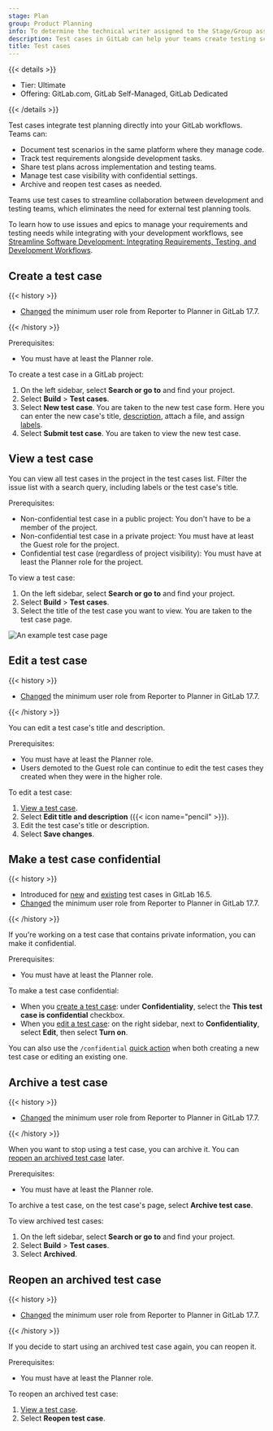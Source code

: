 ```yaml
---
stage: Plan
group: Product Planning
info: To determine the technical writer assigned to the Stage/Group associated with this page, see https://handbook.gitlab.com/handbook/product/ux/technical-writing/#assignments
description: Test cases in GitLab can help your teams create testing scenarios in their existing development platform.
title: Test cases
---
```


{{< details >}}

- Tier: Ultimate
- Offering: GitLab.com, GitLab Self-Managed, GitLab Dedicated

{{< /details >}}

Test cases integrate test planning directly into your GitLab workflows.
Teams can:

- Document test scenarios in the same platform where they manage code.
- Track test requirements alongside development tasks.
- Share test plans across implementation and testing teams.
- Manage test case visibility with confidential settings.
- Archive and reopen test cases as needed.

Teams use test cases to streamline collaboration between development and testing teams,
which eliminates the need for external test planning tools.

<i class="fa fa-youtube-play youtube" aria-hidden="true"></i>
To learn how to use issues and epics to manage your requirements and testing needs
while integrating with your development workflows, see
[Streamline Software Development: Integrating Requirements, Testing, and Development Workflows](https://www.youtube.com/watch?v=wbfWM4y2VmM).
<!-- Video published on 2024-02-21 -->

## Create a test case

{{< history >}}

- [Changed](https://gitlab.com/gitlab-org/gitlab/-/merge_requests/169256) the minimum user role from Reporter to Planner in GitLab 17.7.

{{< /history >}}

Prerequisites:

- You must have at least the Planner role.

To create a test case in a GitLab project:

1. On the left sidebar, select **Search or go to** and find your project.
1. Select **Build** > **Test cases**.
1. Select **New test case**. You are taken to the new test case form. Here you can enter
   the new case's title, [description](../../user/markdown.md), attach a file, and assign [labels](../../user/project/labels.md).
1. Select **Submit test case**. You are taken to view the new test case.

## View a test case

You can view all test cases in the project in the test cases list. Filter the
issue list with a search query, including labels or the test case's title.

Prerequisites:

- Non-confidential test case in a public project: You don't have to be a member of the project.
- Non-confidential test case in a private project: You must have at least the Guest role for the project.
- Confidential test case (regardless of project visibility): You must have at least the Planner role for the project.

To view a test case:

1. On the left sidebar, select **Search or go to** and find your project.
1. Select **Build** > **Test cases**.
1. Select the title of the test case you want to view. You are taken to the test case page.

![An example test case page](img/test_case_show_v13_10.png)

## Edit a test case

{{< history >}}

- [Changed](https://gitlab.com/gitlab-org/gitlab/-/merge_requests/169256) the minimum user role from Reporter to Planner in GitLab 17.7.

{{< /history >}}

You can edit a test case's title and description.

Prerequisites:

- You must have at least the Planner role.
- Users demoted to the Guest role can continue to edit the test cases they created
  when they were in the higher role.

To edit a test case:

1. [View a test case](#view-a-test-case).
1. Select **Edit title and description** ({{< icon name="pencil" >}}).
1. Edit the test case's title or description.
1. Select **Save changes**.

## Make a test case confidential

{{< history >}}

- Introduced for [new](https://gitlab.com/gitlab-org/gitlab/-/issues/422121) and [existing](https://gitlab.com/gitlab-org/gitlab/-/issues/422120) test cases in GitLab 16.5.
- [Changed](https://gitlab.com/gitlab-org/gitlab/-/merge_requests/169256) the minimum user role from Reporter to Planner in GitLab 17.7.

{{< /history >}}

If you're working on a test case that contains private information, you can make it confidential.

Prerequisites:

- You must have at least the Planner role.

To make a test case confidential:

- When you [create a test case](#create-a-test-case): under **Confidentiality**, select the **This test case is confidential** checkbox.
- When you [edit a test case](#edit-a-test-case): on the right sidebar, next to **Confidentiality**, select **Edit**, then select **Turn on**.

You can also use the `/confidential` [quick action](../../user/project/quick_actions.md) when both creating a new test case
or editing an existing one.

## Archive a test case

{{< history >}}

- [Changed](https://gitlab.com/gitlab-org/gitlab/-/merge_requests/169256) the minimum user role from Reporter to Planner in GitLab 17.7.

{{< /history >}}

When you want to stop using a test case, you can archive it. You can [reopen an archived test case](#reopen-an-archived-test-case) later.

Prerequisites:

- You must have at least the Planner role.

To archive a test case, on the test case's page, select **Archive test case**.

To view archived test cases:

1. On the left sidebar, select **Search or go to** and find your project.
1. Select **Build** > **Test cases**.
1. Select **Archived**.

## Reopen an archived test case

{{< history >}}

- [Changed](https://gitlab.com/gitlab-org/gitlab/-/merge_requests/169256) the minimum user role from Reporter to Planner in GitLab 17.7.

{{< /history >}}

If you decide to start using an archived test case again, you can reopen it.

Prerequisites:

- You must have at least the Planner role.

To reopen an archived test case:

1. [View a test case](#view-a-test-case).
1. Select **Reopen test case**.
